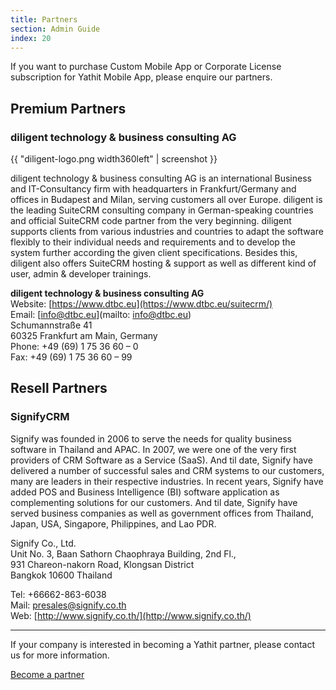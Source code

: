 ```yaml
---
title: Partners
section: Admin Guide
index: 20
---
```


If you want to purchase Custom Mobile App or Corporate License subscription for Yathit Mobile App, please enquire our partners.

## Premium Partners

### diligent technology &amp; business consulting AG

{{ "diligent-logo.png width360left" | screenshot }}

diligent technology &amp; business consulting AG is an international Business and IT-Consultancy
firm with headquarters in Frankfurt/Germany and offices in Budapest and Milan, serving
customers all over Europe.
diligent is the leading SuiteCRM consulting company in German-speaking countries and official
SuiteCRM code partner from the very beginning. diligent supports clients from various industries
and countries to adapt the software flexibly to their individual needs and requirements and to
develop the system further according the given client specifications.
Besides this, diligent also offers SuiteCRM hosting &amp; support as well as different kind of user,
admin &amp; developer trainings.


<b>diligent technology &amp; business consulting AG</b><br/>
Website: [https://www.dtbc.eu](https://www.dtbc.eu/suitecrm/)<br/>
Email: [info@dtbc.eu](mailto: info@dtbc.eu)<br/>
Schumannstraße 41<br/>
60325 Frankfurt am Main, Germany<br/>
Phone: +49 (69) 1 75 36 60 – 0<br/>
Fax: +49 (69) 1 75 36 60 – 99

## Resell Partners

### SignifyCRM

Signify was founded in 2006 to serve the needs for quality business software in Thailand and APAC.     In 2007, we were one of the very first providers of CRM Software as a Service (SaaS). And til date, Signify have delivered a number of successful sales and CRM systems to our customers, many are leaders in their respective industries. In recent years, Signify have added POS and Business Intelligence (BI) software application as complementing solutions for our customers. And til date, Signify have served business companies as well as government offices from Thailand, Japan, USA, Singapore, Philippines, and Lao PDR.

Signify Co., Ltd.<br>
 Unit No. 3, Baan Sathorn Chaophraya Building, 2nd Fl., <br>
 931 Chareon-nakorn Road, Klongsan District <br>
 Bangkok 10600 Thailand
 
Tel: +66662-863-6038<br>
Mail: presales@signify.co.th<br>
Web: [http://www.signify.co.th/](http://www.signify.co.th/)

<hr/>

If your company is interested in becoming a Yathit partner, please contact us for more information.

<div class="centered">
    <a class="button--primary themed" href="https://goo.gl/forms/V9qxfe4vSndrdkI42" target="_blank">Become a partner</a>
</div>

